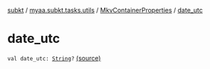 [subkt](../../index.md) / [myaa.subkt.tasks.utils](../index.md) / [MkvContainerProperties](index.md) / [date_utc](./date_utc.md)

# date_utc

`val date_utc: `[`String`](https://kotlinlang.org/api/latest/jvm/stdlib/kotlin/-string/index.html)`?` [(source)](https://github.com/Myaamori/SubKt/blob/0.1.13/src/main/kotlin/myaa/subkt/tasks/utils/mkvmerge.kt#L49)